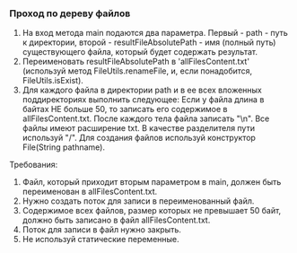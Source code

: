 
### Проход по дереву файлов

1. На вход метода main подаются два параметра.
Первый - path - путь к директории, второй - resultFileAbsolutePath - имя (полный путь) существующего файла, который будет содержать результат.
2. Переименовать resultFileAbsolutePath в &#39;allFilesContent.txt&#39; (используй метод FileUtils.renameFile, и, если понадобится, FileUtils.isExist).
3. Для каждого файла в директории path и в ее всех вложенных поддиректориях выполнить следующее:
Если у файла длина в байтах НЕ больше 50, то записать его содержимое в allFilesContent.txt.
После каждого тела файла записать &quot;\n&quot;.
Все файлы имеют расширение txt.
В качестве разделителя пути используй &quot;/&quot;.
Для создания файлов используй конструктор File(String pathname).


Требования:
1.	Файл, который приходит вторым параметром в main, должен быть переименован в allFilesContent.txt.
2.	Нужно создать поток для записи в переименованный файл.
3.	Содержимое всех файлов, размер которых не превышает 50 байт, должно быть записано в файл allFilesContent.txt.
4.	Поток для записи в файл нужно закрыть.
5.	Не используй статические переменные.


